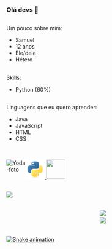 ### Olá devs 👋

##

Um pouco sobre mim:
- Samuel
- 12 anos
- Ele/dele
- Hétero

##

Skills:
- Python (60%)

##

Linguagens que eu quero aprender:
- Java
- JavaScript
- HTML
- CSS

##

<div style="display: inline_block"><br>
  <img align="left" alt="Yoda-foto" height="50" width="50" src="https://cdn.discordapp.com/avatars/916338493112852500/a9493f9d95bacb4f9218b7f168288207.png?size=2048">
  <a href="https://www.cursoemvideo.com/curso/python-3-mundo-1/"><img src="https://raw.githubusercontent.com/devicons/devicon/master/icons/python/python-original.svg" width="50" height="50">
  <img src="https://cdn.jsdelivr.net/gh/devicons/devicon/icons/vscode/vscode-original.svg" height="50" width="50"/></a>
</div>

##

<div> 
 <a href="https://discord.gg/XZaDBZeXHG" target="_blank"><img src="https://img.shields.io/badge/Discord-7289DA?style=for-the-badge&logo=discord&logoColor=white" target="_blank"></a>
</div>

##

<div align="center">
  <a href="https://github.com/Y0oda">
  <img height="180em" src="https://github-readme-stats.vercel.app/api/top-langs/?username=Y0oda&layout=compact&langs_count=7&theme=dracula"/></br>
  <img height="180em" src="https://github-readme-stats.vercel.app/api?username=Y0oda&show_icons=true&theme=dracula&include_all_commits=true&count_private=true"/>
</div>

##

  ![Snake animation](https://github.com/Y0oda/Y0oda/blob/output/github-contribution-grid-snake.svg)
